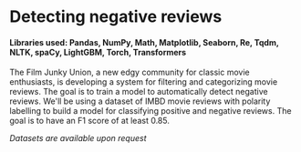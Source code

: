 # Detecting negative reviews

#### Libraries used: Pandas, NumPy, Math, Matplotlib, Seaborn, Re, Tqdm, NLTK, spaCy, LightGBM, Torch, Transformers

The Film Junky Union, a new edgy community for classic movie enthusiasts, is developing a system for filtering and categorizing movie reviews. The goal is to train a model to automatically detect negative reviews. We'll be using a dataset of IMBD movie reviews with polarity labelling to build a model for classifying positive and negative reviews. The goal is to have an F1 score of at least 0.85.

*Datasets are available upon request*
